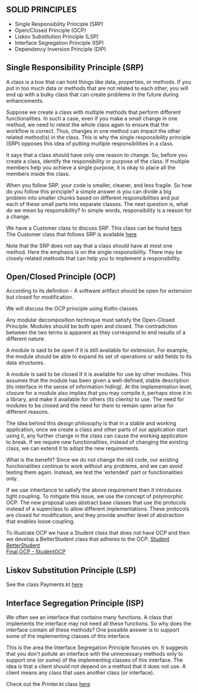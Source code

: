 SOLID PRINCIPLES
---------------

* Single Responsibility Principle (SRP)
* Open/Closed Principle (OCP)
* Liskov Substitution Principle (LSP)
* Interface Segregation Principle (ISP)
* Dependency Inversion Principle (DIP)

Single Responsibility Principle (SRP)
------------------------------------
A class is a box that can hold things like data, properties, or methods. 
If you put in too much data or methods that are not related to each other, 
you will end up with a bulky class that can create problems in the future during enhancements.

Suppose we create a class with multiple methods that perform different functionalities. In such a case, 
even if you make a small change in one method, we need to retest the whole class again to ensure that the workflow is correct. 
Thus, changes in one method can impact the other related method(s) in the class. 
This is why the single responsibility principle (SRP) opposes this idea of putting multiple responsibilities in a class. 

It says that a class should have only one reason to change. So, before you create a class, identify the responsibility or purpose of the class. 
If multiple members help you achieve a single purpose, it is okay to place all the members inside the class.

When you follow SRP, your code is smaller, cleaner, and less fragile. 
So how do you follow this principle? a simple answer is you can divide a big problem into smaller chunks based
on different responsibilities and put each of these small parts into separate classes. 
The next question is, what do we mean by responsibility? In simple words, responsibility is a reason for a change.

We have a Customer class to discuss SRP.
This class can be found [here](https://github.com/hegde421201/KOTLIN_LEARNINGS/tree/main/Kotlin/src/main/kotlin/solid/srp/)<br>
The Customer class that follows SRP is available [here](https://github.com/hegde421201/KOTLIN_LEARNINGS/tree/main/Kotlin/src/main/kotlin/solid/srp/)

Note that the SRP does not say that a class should have at most one method.
Here the emphasis is on the single responsibility.
There may be closely related methods that can help you to implement a responsibility.

Open/Closed Principle (OCP)
---------------------------
According to its definition - A software artifact should be open for extension but closed for modification.

We will discuss the OCP principle using Kotlin classes.

Any modular decomposition technique must satisfy the Open-Closed Principle. Modules should be both open and closed.
The contradiction between the two terms is apparent as they correspond to end results of a different nature.

A module is said to be open if it is still available for extension. 
For example, the module should be able to expand its set of operations or add fields to its data structures.

A module is said to be closed if it is available for use by other modules. 
This assumes that the module has been given a well-defined, stable description (its interface in the sense of information hiding). 
At the implementation level, closure for a module also implies that you may compile it, perhaps store it in a library, and make it available for others (its clients) to use.
The need for modules to be closed and the need for them to remain open arise for different reasons.

The idea behind this design philosophy is that in a stable and working application, once we create a class and other parts of our application start using it, 
any further change in the class can cause the working application to break.
If we require new functionalities, instead of changing the existing class, we can extend it to adopt the new requirements. 

What is the benefit? Since we do not change the old code, our existing 
functionalities continue to work without any problems, and we can avoid testing them again. Instead, we test the 'extended' part or functionalities only.

If we use inheritance to satisfy the above requirement then it introduces tight coupling. To mitigate this issue, we use the concept of polymorphic OCP.
The new proposal uses abstract base classes that use the protocols instead of a superclass to allow different implementations. 
These protocols are closed for modification, and they provide another level of abstraction that enables loose coupling.

To illustrate OCP we have a Student class that does not have OCP and then we develop a BetterStudent class that adheres to the OCP.
[Student](https://github.com/hegde421201/KOTLIN_LEARNINGS/tree/main/Kotlin/src/main/kotlin/solid/ocp/)<br>
[BetterStudent](https://github.com/hegde421201/KOTLIN_LEARNINGS/tree/main/Kotlin/src/main/kotlin/solid/ocp/)<br>
[Final OCP - StudentOCP](https://github.com/hegde421201/KOTLIN_LEARNINGS/tree/main/Kotlin/src/main/kotlin/solid/ocp/)<br>

Liskov Substitution Principle (LSP)
------------------------------------

See the class Payments.kt [here](https://github.com/hegde421201/KOTLIN_LEARNINGS/tree/main/Kotlin/src/main/kotlin/solid/lsp/)<br>


Interface Segregation Principle (ISP)
---------------------------------

We often see an interface that contains many functions. A class that implements the interface may not need all these functions. 
So why does the interface contain all these methods? One possible answer is to support some of the implementing classes of this interface. 

This is the area the Interface Segregation Principle focuses on. 
It suggests that you don't pollute an interface with the unnecessary methods only to support one (or some) of the implementing classes of this interface. 
The idea is that a client should not depend on a method that it does not use.
A client means any class that uses another class (or interface).

Check out the Printer.kt class [here](https://github.com/hegde421201/KOTLIN_LEARNINGS/tree/main/Kotlin/src/main/kotlin/solid/isp/)
